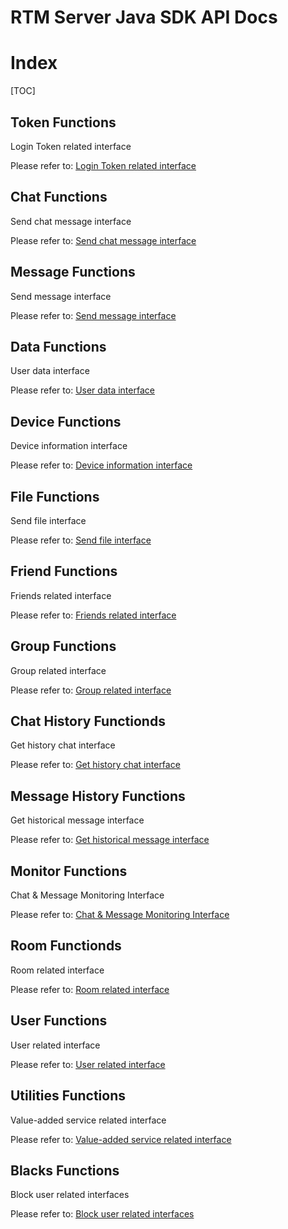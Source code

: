# RTM Server Java SDK API Docs

# Index

[TOC]
## Token Functions

Login Token related interface

Please refer to: [Login Token related interface](TokenAPI.md)


## Chat Functions

Send chat message interface

Please refer to: [Send chat message interface](ChatAPI.md)


## Message Functions

Send message interface

Please refer to: [Send message interface](MessageAPI.md)


## Data Functions

User data interface

Please refer to: [User data interface](DataAPI.md)


## Device Functions

Device information interface

Please refer to: [Device information interface](DeviceAPI.md)


## File Functions

Send file interface

Please refer to: [Send file interface](FileAPI.md)


## Friend Functions

Friends related interface

Please refer to: [Friends related interface](FriendAPI.md)


## Group Functions

Group related interface

Please refer to: [Group related interface](GroupAPI.md)


## Chat History Functionds

Get history chat interface

Please refer to: [Get history chat interface](HistoryChatAPI.md)


## Message History Functions

Get historical message interface

Please refer to: [Get historical message interface](HistoryMessageAPI.md)


## Monitor Functions

Chat & Message Monitoring Interface

Please refer to: [Chat & Message Monitoring Interface](ListeningAPI.md)


## Room Functionds

Room related interface

Please refer to: [Room related interface](RoomAPI.md)


## User Functions

User related interface

Please refer to: [User related interface](UserAPI.md)


## Utilities Functions

Value-added service related interface

Please refer to: [Value-added service related interface](UtilitiesAPI.md)


## Blacks Functions

Block user related interfaces

Please refer to: [Block user related interfaces](BlacklistAPI.md)